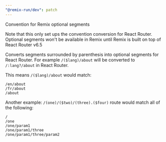 ```yaml
---
"@remix-run/dev": patch
---
```


Convention for Remix optional segments

Note that this only set ups the convention conversion for React Router.
Optional segments won't be available in Remix until Remix is built on top of React Router v6.5

Converts segments surrounded by parenthesis into optional segments for React Router.
For example `/($lang)/about` will be converted to `/:lang?/about` in React Router.

This means `/($lang)/about` would match:

```
/en/about
/fr/about
/about
```

Another example: `/(one)/($two)/(three).($four)` route would match all of the following:

```
/
/one
/one/param1
/one/param1/three
/one/param1/three/param2
```
